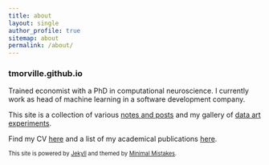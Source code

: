 ```yaml
---
title: about
layout: single
author_profile: true
sitemap: about
permalink: /about/
---
```


### tmorville.github.io
Trained economist with a PhD in computational neuroscience. I currently work as head of machine learning in a software development company. 

This site is a collection of various [notes and posts](https://tmorville.github.io/) and my gallery of [data art experiments](https://tmorville.github.io/gallery/).

Find my CV [here](https://tmorville.github.io/resume/) and a list of my academical publications [here](https://scholar.google.co.uk/citations?hl=en&user=n2ErHWUAAAAJ&view_op=list_works&gmla=AJsN-F5iAbKUmaaQCihglFLgN0QUlmAGrUqa8nHAr6QkUF6fpkCDrSUwMMxcENKd-jEf4WjyQ5AU28g6cvvJj4nMLiJw2hq_8CjnoUcYYKCNz_bdTZ1PG17BA18HJMVJoMDmcLLLAIBy). 

<span style="font-size:0.8em;"> This site is powered by [Jekyll](https://jekyllrb.com/) and themed by [Minimal Mistakes](https://mmistakes.github.io/minimal-mistakes/). </span>

